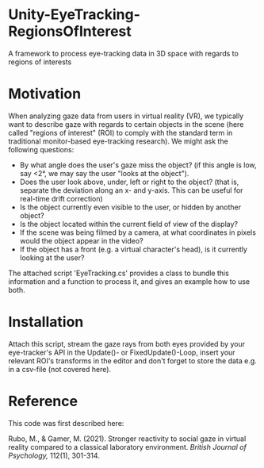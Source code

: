 # Unity-EyeTracking-RegionsOfInterest
A framework to process eye-tracking data in 3D space with regards to regions of interests

# Motivation
When analyzing gaze data from users in virtual reality (VR), we typically want to describe gaze with regards to certain objects 
in the scene (here called "regions of interest" (ROI) to comply with the standard term in traditional monitor-based eye-tracking
research). We might ask the following questions:
* By what angle does the user's gaze miss the object? (if this angle is low, say <2°, we may say the user "looks at the object"). 
* Does the user look above, under, left or right to the object? (that is, separate the deviation along an x- and y-axis. This
can be useful for real-time drift correction)
* Is the object currently even visible to the user, or hidden by another object?
* Is the object located within the current field of view of the display?
* If the scene was being filmed by a camera, at what coordinates in pixels would the object appear in the video?
* If the object has a front (e.g. a virtual character's head), is it currently looking at the user?

The attached script 'EyeTracking.cs' provides a class to bundle this information and a function to process it, and gives an example how to use both. 

# Installation
Attach this script, stream the gaze rays from both eyes provided by your eye-tracker's API in the Update()- or FixedUpdate()-Loop, insert your 
relevant ROI's transforms in the editor and don't forget to store the data e.g. in a csv-file (not covered here). 

# Reference
This code was first described here: 

Rubo, M., & Gamer, M. (2021). Stronger reactivity to social gaze in virtual reality compared to a classical laboratory environment. *British Journal of Psychology,* 112(1), 301-314.
